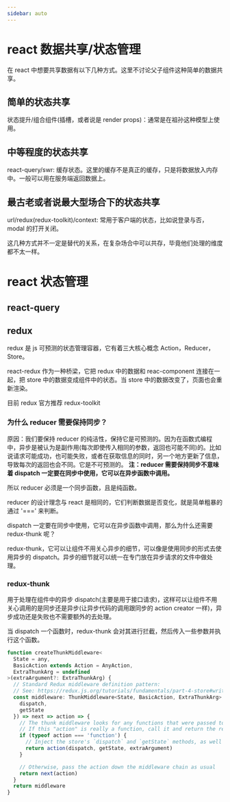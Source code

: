 ```yaml
---
sidebar: auto
---
```


# react 数据共享/状态管理

在 react 中想要共享数据有以下几种方式。这里不讨论父子组件这种简单的数据共享。

## 简单的状态共享

状态提升/组合组件(插槽，或者说是 render props)：通常是在祖孙这种模型上使用。

## 中等程度的状态共享

react-query/swr: 缓存状态。这里的缓存不是真正的缓存，只是将数据放入内存中。一般可以用在服务端返回数据上。

## 最古老或者说最大型场合下的状态共享

url/redux(redux-toolkit)/context: 常用于客户端的状态，比如说登录与否，modal 的打开关闭。

这几种方式并不一定是替代的关系，在复杂场合中可以共存，毕竟他们处理的维度都不太一样。

# react 状态管理

## react-query

## redux

redux 是 js 可预测的状态管理容器，它有着三大核心概念 Action，Reducer，Store。

react-redux 作为一种桥梁，它把 redux 中的数据和 reac-component 连接在一起，把 store 中的数据变成组件中的状态。当 store 中的数据改变了，页面也会重新渲染。

目前 redux 官方推荐 redux-toolkit

### 为什么 reducer 需要保持同步？

原因：我们要保持 reducer 的纯洁性，保持它是可预测的。因为在函数式编程中，异步是被认为是副作用(每次即使传入相同的参数，返回也可能不同)的。比如说请求可能成功，也可能失败，或者在获取信息的同时，另一个地方更新了信息，导致每次的返回也会不同。它是不可预测的。
**注：reducer 需要保持同步不意味着 dispatch 一定要在同步中使用，它可以在异步函数中调用。**

所以 reducer 必须是一个同步函数，且是纯函数。

reducer 的设计理念与 react 是相同的，它们判断数据是否变化，就是简单粗暴的通过 '===' 来判断。

dispatch 一定要在同步中使用，它可以在异步函数中调用，那么为什么还需要 redux-thunk 呢？

redux-thunk，它可以让组件不用关心异步的细节，可以像是使用同步的形式去使用异步的 dispatch。异步的细节就可以统一在专门放在异步请求的文件中做处理。

### redux-thunk

用于处理在组件中的异步 dispatch(主要是用于接口请求)，这样可以让组件不用关心调用的是同步还是异步(让异步代码的调用跟同步的 action creator 一样)，异步成功还是失败也不需要额外的去处理。

当 dispatch 一个函数时，redux-thunk 会对其进行拦截，然后传入一些参数并执行这个函数。

```ts
function createThunkMiddleware<
  State = any,
  BasicAction extends Action = AnyAction,
  ExtraThunkArg = undefined
>(extraArgument?: ExtraThunkArg) {
  // Standard Redux middleware definition pattern:
  // See: https://redux.js.org/tutorials/fundamentals/part-4-store#writing-custom-middleware
  const middleware: ThunkMiddleware<State, BasicAction, ExtraThunkArg> = ({
    dispatch,
    getState
  }) => next => action => {
    // The thunk middleware looks for any functions that were passed to `store.dispatch`.
    // If this "action" is really a function, call it and return the result.
    if (typeof action === 'function') {
      // Inject the store's `dispatch` and `getState` methods, as well as any "extra arg"
      return action(dispatch, getState, extraArgument)
    }

    // Otherwise, pass the action down the middleware chain as usual
    return next(action)
  }
  return middleware
}
```
